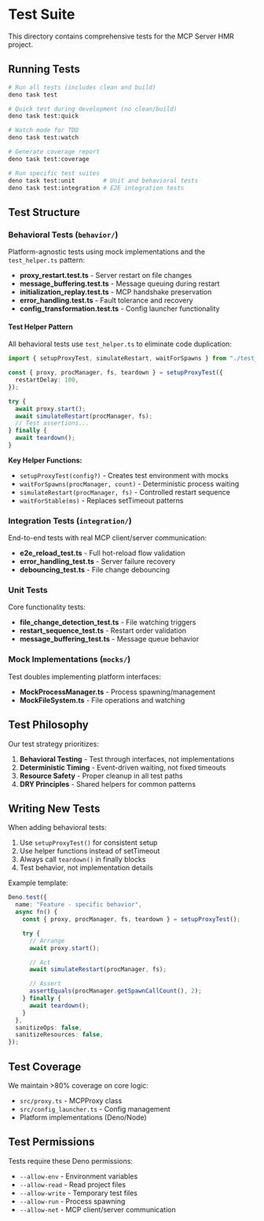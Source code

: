 # Test Suite

This directory contains comprehensive tests for the MCP Server HMR project.

## Running Tests

```bash
# Run all tests (includes clean and build)
deno task test

# Quick test during development (no clean/build)
deno task test:quick

# Watch mode for TDD
deno task test:watch

# Generate coverage report
deno task test:coverage

# Run specific test suites
deno task test:unit        # Unit and behavioral tests
deno task test:integration # E2E integration tests
```

## Test Structure

### Behavioral Tests (`behavior/`)

Platform-agnostic tests using mock implementations and the `test_helper.ts` pattern:

- **proxy_restart.test.ts** - Server restart on file changes
- **message_buffering.test.ts** - Message queuing during restart
- **initialization_replay.test.ts** - MCP handshake preservation
- **error_handling.test.ts** - Fault tolerance and recovery
- **config_transformation.test.ts** - Config launcher functionality

#### Test Helper Pattern

All behavioral tests use `test_helper.ts` to eliminate code duplication:

```typescript
import { setupProxyTest, simulateRestart, waitForSpawns } from "./test_helper.ts";

const { proxy, procManager, fs, teardown } = setupProxyTest({
  restartDelay: 100,
});

try {
  await proxy.start();
  await simulateRestart(procManager, fs);
  // Test assertions...
} finally {
  await teardown();
}
```

**Key Helper Functions:**

- `setupProxyTest(config?)` - Creates test environment with mocks
- `waitForSpawns(procManager, count)` - Deterministic process waiting
- `simulateRestart(procManager, fs)` - Controlled restart sequence
- `waitForStable(ms)` - Replaces setTimeout patterns

### Integration Tests (`integration/`)

End-to-end tests with real MCP client/server communication:

- **e2e_reload_test.ts** - Full hot-reload flow validation
- **error_handling_test.ts** - Server failure recovery
- **debouncing_test.ts** - File change debouncing

### Unit Tests

Core functionality tests:

- **file_change_detection_test.ts** - File watching triggers
- **restart_sequence_test.ts** - Restart order validation
- **message_buffering_test.ts** - Message queue behavior

### Mock Implementations (`mocks/`)

Test doubles implementing platform interfaces:

- **MockProcessManager.ts** - Process spawning/management
- **MockFileSystem.ts** - File operations and watching

## Test Philosophy

Our test strategy prioritizes:

1. **Behavioral Testing** - Test through interfaces, not implementations
2. **Deterministic Timing** - Event-driven waiting, not fixed timeouts
3. **Resource Safety** - Proper cleanup in all test paths
4. **DRY Principles** - Shared helpers for common patterns

## Writing New Tests

When adding behavioral tests:

1. Use `setupProxyTest()` for consistent setup
2. Use helper functions instead of setTimeout
3. Always call `teardown()` in finally blocks
4. Test behavior, not implementation details

Example template:

```typescript
Deno.test({
  name: "Feature - specific behavior",
  async fn() {
    const { proxy, procManager, fs, teardown } = setupProxyTest();

    try {
      // Arrange
      await proxy.start();

      // Act
      await simulateRestart(procManager, fs);

      // Assert
      assertEquals(procManager.getSpawnCallCount(), 2);
    } finally {
      await teardown();
    }
  },
  sanitizeOps: false,
  sanitizeResources: false,
});
```

## Test Coverage

We maintain >80% coverage on core logic:

- `src/proxy.ts` - MCPProxy class
- `src/config_launcher.ts` - Config management
- Platform implementations (Deno/Node)

## Test Permissions

Tests require these Deno permissions:

- `--allow-env` - Environment variables
- `--allow-read` - Read project files
- `--allow-write` - Temporary test files
- `--allow-run` - Process spawning
- `--allow-net` - MCP client/server communication
